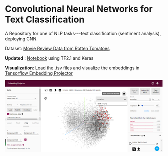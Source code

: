 # Convolutional Neural Networks for Text Classification

A Repository for one of NLP tasks---text classification (sentiment analysis), deploying CNN.

Dataset: [Movie Review Data from Rotten Tomatoes](http://www.cs.cornell.edu/people/pabo/movie-review-data/)


**Updated** : [Notebook](https://github.com/Xixiong-Guo/My-project/blob/master/CNN_Sentiment_Analysis/SentimentAnalysis_TF2.1.ipynb) using TF2.1 and Keras

**Visualization**: Load the .tsv files and visualize the embeddings in [Tensorflow Embedding Projector](http://projector.tensorflow.org/) 

![Embedding visualization](https://github.com/Xixiong-Guo/My-project/blob/master/CNN_Sentiment_Analysis/image/visualize_embedding.png)
